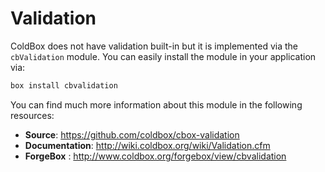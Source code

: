 # Validation

ColdBox does not have validation built-in but it is implemented via the <code>cbValidation</code> module.  You can easily install the module in your application via:

```bash
box install cbvalidation
```

You can find much more information about this module in the following resources:

* **Source**: https://github.com/coldbox/cbox-validation
* **Documentation**: http://wiki.coldbox.org/wiki/Validation.cfm
* **ForgeBox** : http://www.coldbox.org/forgebox/view/cbvalidation